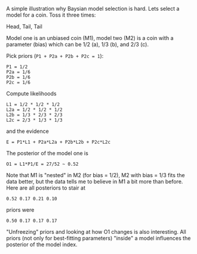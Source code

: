A simple illustration why Baysian model selection is hard. Lets select
a model for a coin. Toss it three times:

   Head, Tail, Tail

Model one is an unbiased coin (M1), model two (M2) is a coin with a
parameter (bias) which can be 1/2 (a), 1/3 (b), and 2/3 (c).

Pick priors (`P1 + P2a + P2b + P2c = 1`):

    P1 = 1/2
    P2a = 1/6
    P2b = 1/6
    P2c = 1/6

Compute likelihoods

    L1 = 1/2 * 1/2 * 1/2
    L2a = 1/2 * 1/2 * 1/2
    L2b = 1/3 * 2/3 * 2/3
    L2c = 2/3 * 1/3 * 1/3

and the evidence

    E = P1*L1 + P2a*L2a + P2b*L2b + P2c*L2c

The posterior of the model one is

    O1 = L1*P1/E = 27/52 ~ 0.52

Note that M1 is "nested" in M2 (for bias = 1/2), M2 with bias = 1/3
fits the data better, but the data tells me to believe in M1 a bit more
than before. Here are all posteriors to stair at

    0.52 0.17 0.21 0.10

priors were

    0.50 0.17 0.17 0.17

"Unfreezing" priors and looking at how O1 changes is also
interesting. All priors (not only for best-fitting parameters)
"inside" a model influences the posterior of the model index.

